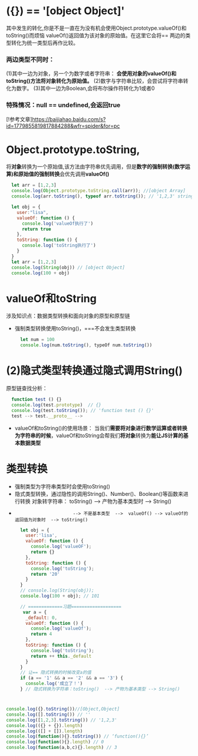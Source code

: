 # ({}) == '[object Object]'
其中发生的转化,你是不是一直在为没有机会使用Object.prototype.valueOf()和toString()而烦恼
valueOf()返回值为该对象的原始值。在这里它会将== 两边的类型转化为统一类型后再作比较。
### 两边类型不同时：
(1)其中一边为对象，另一个为数字或者字符串：
**会使用对象的valueOf()和toString()方法将对象转化为原始值。**
(2)数字与字符串比较，会尝试将字符串转化为数字。
(3)其中一边为Boolean,会将布尔操作符转化为1或者0
### 特殊情况：null == undefined,会返回true

[!参考文章]https://baijiahao.baidu.com/s?id=1779855819817884288&wfr=spider&for=pc
# Object.prototype.toString,
  将**对象**转换为一个原始值,该方法由字符串优先调用，但是**数字的强制转换(数学运算)**和**原始值的强制转换**会优先调用**valueOf()**
  ```js
    let arr = [1,2,3]
    console.log(Object.prototype.toString.call(arr)); //[object Array]
    console.log(arr.toString(), typeof arr.toString()); // '1,2,3' string

    let obj = {
      user:"lisa",
      valueOf: function () {
        console.log('valueOf执行了')
        return true
      },
      toString: function () {
        console.log('toString执行了')
      }
    }
    let arr = [1,2,3]
    console.log(String(obj)) // [object Object]
    console.log(100 + obj)
  ```
# valueOf和toString
  涉及知识点：数据类型转换和面向对象的原型和原型链
  - 强制类型转换使用toString()，===不会发生类型转换
    ```js
      let num = 100
      console.log(num.toString(), typeOf num.toString())
    ```
  # (2)隐式类型转换通过隐式调用String()
  原型链查找分析：
  ```js
    function test () {}
    console.log(test.prototype)  // {}
    console.log(test.toString()); // 'function test () {}'
    test --> test.__proto__ -->  
  ```
  - valueOf和toString()的使用场景：
    当我们**需要将对象进行数学运算或者转换为字符串的时候**，valueOf和toString会帮我们**将对象**转换为**能让JS计算的基本数据类型**
# 类型转换
  - 强制类型为字符串类型时会使用toString()
  - 隐式类型转换，通过隐性的调用String()、Number()、Boolean()等函数来进行转换 
对象转字符串：  toString()  --> 产物为基本类型时 -->  String()
-                           --> 不是基本类型  -->  valueOf() --> valueOf的返回值为对象时  --> toString()
  ```js
    let obj = {
      user:'lisa',
      valueOf: function () {
        console.log('valueOF');
        return {}
      },
      toString: function () {
        console.log('toString');
        return '20'
      }
    }
    // console.log(String(obj));
    console.log(100 + obj); // 101

    // =============习题===================
     var a = {
      _default: 0,
      valueOf: function () {
        console.log('valueOf');
        return 4
      },
      toString: function () {
        console.log('toString');
        return ++ this._default
      }
    }
    // 让== 隐式转换的时候改变a的值
    if (a == '1' && a == '2' && a == '3') {
      console.log('成立了！')
    } // 隐式转换为字符串：toString()  --> 产物为基本类型 --> String()
  ```

# 
```js
console.log({}.toString())//[Object,Object]
console.log([].toString()) // ''
console.log([1,2,3].toString()) // '1,2,3'
console.log(({} + {}).length)
console.log(([] + []).length)
console.log(function(){}.toString()) // ‘function(){}’
console.log(function(){}.length) // 0
console.log(function(a,b,c){}.length) // 3
```